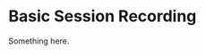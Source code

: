 [title]: # (Basic Session Recording)
[tags]: # (XXX)
[priority]: # (5497)
# Basic Session Recording
Something here.
